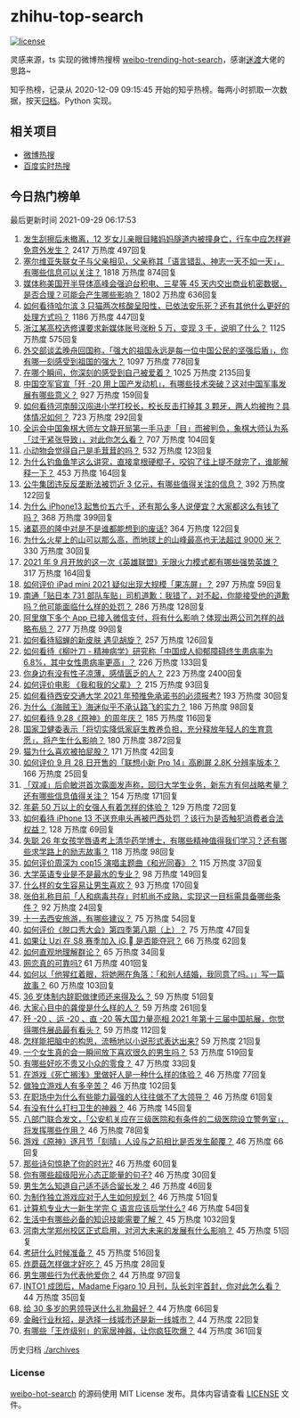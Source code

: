 # zhihu-top-search

[![license](https://img.shields.io/github/license/Arrackisarookie/zhihu-top-search)](https://github.com/Arrackisarookie/zhihu-top-search/blob/master/LICENSE)

灵感来源，ts 实现的微博热搜榜 [weibo-trending-hot-search](https://github.com/justjavac/weibo-trending-hot-search)，感谢[迷渡](https://github.com/justjavac)大佬的思路~

知乎热榜，记录从 2020-12-09 09:15:45 开始的知乎热榜。每两小时抓取一次数据，按天[归档](./archives)。Python 实现。

## 相关项目
+ [微博热搜](https://github.com/Arrackisarookie/weibo-hot-search)
+ [百度实时热搜](https://github.com/Arrackisarookie/baidu-hot-search)

## 今日热门榜单

<!-- Rank Begin -->

最后更新时间 2021-09-29 06:17:53

1. [发生刮擦后未撤离，12 岁女儿亲眼目睹妈妈隧道内被撞身亡，行车中应怎样避免意外发生？](https://www.zhihu.com/question/489507521) 2417 万热度 497回复
1. [塞尔维亚失联女子与父亲相见，父亲称其「语言错乱、神志一天不如一天」，有哪些信息可以关注？](https://www.zhihu.com/question/489421956) 1818 万热度 874回复
1. [媒体称美国开半导体高峰会强迫台积电、三星等 45 天内交出商业机密数据，是否合理？可能会产生哪些影响？](https://www.zhihu.com/question/489382331) 1802 万热度 636回复
1. [如何看待哈尔滨 3 只猫两次核酸呈阳性，已依法安乐死？还有其他什么更好的处理方式吗？](https://www.zhihu.com/question/489607802) 1186 万热度 447回复
1. [浙江某高校选修课要求新媒体账号涨粉 5 万，变现 3 千，说明了什么？](https://www.zhihu.com/question/489457437) 1125 万热度 575回复
1. [外交部谈孟晚舟回国称，「强大的祖国永远是每一位中国公民的坚强后盾」，你有哪一刻感受到祖国的强大？](https://www.zhihu.com/question/489382506) 1097 万热度 778回复
1. [在哪个瞬间，你深刻的感受到自己被爱着？](https://www.zhihu.com/question/27864989) 1025 万热度 2135回复
1. [中国空军官宣「歼 -20 用上国产发动机」，有哪些技术突破？这对中国军事发展有哪些意义？](https://www.zhihu.com/question/489543928) 927 万热度 159回复
1. [如何看待河南醉汉闯进小学打校长，校长反击打掉其 3 颗牙，两人均被拘？具体情况如何？](https://www.zhihu.com/question/489525178) 723 万热度 292回复
1. [全运会中国象棋大师左文静开局第一手马走「目」而被判负，象棋大师认为系「过于紧张导致」，对此你怎么看？](https://www.zhihu.com/question/488696282) 707 万热度 104回复
1. [小动物会觉得自己是毛茸茸的吗？](https://www.zhihu.com/question/476062325) 532 万热度 123回复
1. [为什么钓鱼鱼竿这么讲究，直接拿根硬棍子，咬钩了往上提不就完了，谁能解释一下？](https://www.zhihu.com/question/423533446) 453 万热度 164回复
1. [公牛集团违反反垄断法被罚近 3 亿元，有哪些值得关注的信息？](https://www.zhihu.com/question/489352293) 392 万热度 122回复
1. [为什么 iPhone13 起售价五六千，还有那么多人说便宜？大家都这么有钱了吗？](https://www.zhihu.com/question/487409828) 368 万热度 399回复
1. [诸葛亮的隆中对是不是谁都能想到的废话?](https://www.zhihu.com/question/488224119) 364 万热度 122回复
1. [为什么火星上的山可以那么高，而地球上的山峰最高也无法超过 9000 米？](https://www.zhihu.com/question/480648067) 330 万热度 30回复
1. [2021 年 9 月开放的这一次《英雄联盟》无限火力模式都有哪些强势英雄？](https://www.zhihu.com/question/489071881) 317 万热度 164回复
1. [如何评价 iPad mini 2021 疑似出现大规模「果冻屏」？](https://www.zhihu.com/question/488988294) 297 万热度 59回复
1. [南通「贴日本 731 部队车贴」司机道歉：我错了，对不起，你能接受他的道歉吗？他可能面临什么样的处罚？](https://www.zhihu.com/question/489398737) 286 万热度 128回复
1. [阿里旗下多个 App 已接入微信支付，将有什么影响？体现出两公司怎样的战略布局？](https://www.zhihu.com/question/489459820) 277 万热度 99回复
1. [如何看待貂蝉的新皮肤 遇见胡旋？](https://www.zhihu.com/question/489511014) 257 万热度 126回复
1. [如何看待《柳叶刀 - 精神病学》研究称「中国成人抑郁障碍终生患病率为 6.8%，其中女性患病率更高」？](https://www.zhihu.com/question/489268879) 226 万热度 133回复
1. [你身边有没有性子凉薄，感情匮乏的人？](https://www.zhihu.com/question/388065495) 223 万热度 2400回复
1. [如何评价电影 《我和我的父辈》？](https://www.zhihu.com/question/481754203) 215 万热度 93回复
1. [如何看待西安交通大学 2021 年预推免承诺书的必须报考?](https://www.zhihu.com/question/489182462) 193 万热度 30回复
1. [为什么《海贼王》海迷似乎不承认路飞的实力？](https://www.zhihu.com/question/489198935) 186 万热度 98回复
1. [如何看待 9.28《原神》的周年庆？](https://www.zhihu.com/question/489480851) 185 万热度 116回复
1. [国家卫健委表示「将切实降低家庭生教养负担，充分释放年轻人的生育意愿」，将产生什么影响？](https://www.zhihu.com/question/489359595) 180 万热度 3872回复
1. [猫为什么喜欢被拍屁股？](https://www.zhihu.com/question/407293886) 171 万热度 42回复
1. [如何评价 9 月 28 日开售的「联想小新 Pro 14」高刷屏 2.8K 分辨率版本？](https://www.zhihu.com/question/487762968) 166 万热度 25回复
1. [「双减」后俞敏洪首次露面发声称，回归大学生业务，新东方有何战略考量？还有哪些信息值得关注？](https://www.zhihu.com/question/489244809) 154 万热度 171回复
1. [年薪 50 万以上的女强人有着怎样的体验？](https://www.zhihu.com/question/488819252) 129 万热度 72回复
1. [如何看待 iPhone 13 不送充电头再被巴西处罚 ？该行为是否触犯消费者合法权益？](https://www.zhihu.com/question/489547149) 128 万热度 69回复
1. [失聪 26 年女孩学唇语考上清华药学博士，有哪些精神值得我们学习？还有哪些求学路上的励志故事？](https://www.zhihu.com/question/489122771) 118 万热度 98回复
1. [如何评价周深为 cop15 演唱主题曲《和光同春》？](https://www.zhihu.com/question/489418710) 115 万热度 37回复
1. [大学英语专业是不是最水的专业？](https://www.zhihu.com/question/267631217) 98 万热度 149回复
1. [什么样的女生容易让男生喜欢？](https://www.zhihu.com/question/466160793) 93 万热度 170回复
1. [张伯礼称目前「人和病毒共存」时机尚不成熟，实现这一目标需具备哪些条件？](https://www.zhihu.com/question/489156286) 92 万热度 24回复
1. [十一去西安旅游，有哪些建议？](https://www.zhihu.com/question/484017092) 75 万热度 54回复
1. [如何评价《脱口秀大会》第四季第八期（上）？](https://www.zhihu.com/question/488694394) 75 万热度 47回复
1. [如果让 Uzi 在 S8 赛季加入 iG  是否能夺冠？](https://www.zhihu.com/question/488259045) 66 万热度 62回复
1. [如何直观地理解群论？](https://www.zhihu.com/question/23091609) 65 万热度 34回复
1. [网恋真的可靠吗?](https://www.zhihu.com/question/483819783) 61 万热度 401回复
1. [如何以「他猩红着眼，将她圈在角落：「和别人结婚，我同意了吗。」」写一篇故事？](https://www.zhihu.com/question/482370263) 60 万热度 103回复
1. [36 岁体制内辞职做律师还来得及么？](https://www.zhihu.com/question/484184806) 59 万热度 51回复
1. [大家心目中的龚俊是什么样的人？](https://www.zhihu.com/question/458323951) 59 万热度 261回复
1. [歼 -20 、运 -20 、直 -20 等大国力量亮相 2021 年第十三届中国航展，你觉得哪件展品最有看头？](https://www.zhihu.com/question/489506069) 59 万热度 112回复
1. [怎样能把脑中的构思，流畅地以小说形式表达出来?](https://www.zhihu.com/question/487605967) 59 万热度 21回复
1. [一个女生真的会一瞬间放下喜欢很久的男生吗？](https://www.zhihu.com/question/482254643) 53 万热度 519回复
1. [有哪些好吃不贵又小众的零食？](https://www.zhihu.com/question/485389684) 47 万热度 33回复
1. [在游戏《死亡搁浅》里做好人是一种什么样的体验？](https://www.zhihu.com/question/488296928) 46 万热度 77回复
1. [做独立游戏人有多辛苦？](https://www.zhihu.com/question/47648061) 46 万热度 102回复
1. [在职场中为什么有些能力最强的人往往做不了大领导？](https://www.zhihu.com/question/487174376) 46 万热度 61回复
1. [有没有什么打扫卫生的神器？](https://www.zhihu.com/question/24018780) 46 万热度 145回复
1. [八部门联合发文，「公安机关应在三级医院和有条件的二级医院设立警务室」，将发挥哪些作用？](https://www.zhihu.com/question/489292140) 46 万热度 78回复
1. [游戏《原神》逐月节「刻晴」人设与之前相比是否发生颠覆？](https://www.zhihu.com/question/489423774) 46 万热度 66回复
1. [那些诗句惊艳了你的时光?](https://www.zhihu.com/question/482336250) 46 万热度 60回复
1. [你有哪些超级阳光心态正能量的句子?](https://www.zhihu.com/question/484115661) 46 万热度 30回复
1. [男生怎么知道自己适不适合留长发？](https://www.zhihu.com/question/319254134) 46 万热度 46回复
1. [为制作独立游戏应对于人生如何规划？](https://www.zhihu.com/question/479071456) 46 万热度 51回复
1. [计算机专业大一新生学完 C 语言应该后学什么?](https://www.zhihu.com/question/428288061) 46 万热度 54回复
1. [生活中有哪些必备的知识技能需要了解？](https://www.zhihu.com/question/35112627) 45 万热度 1032回复
1. [河南大学郑州校区正式启用，对河大未来的发展有什么影响？](https://www.zhihu.com/question/488921219) 45 万热度 51回复
1. [考研什么时候准备？](https://www.zhihu.com/question/46869085) 45 万热度 516回复
1. [炸蘑菇怎样做才好吃？](https://www.zhihu.com/question/20613386) 45 万热度 28回复
1. [男生哪些行为代表他爱你？](https://www.zhihu.com/question/460665781) 44 万热度 97回复
1. [INTO1 成团后，Madame Figaro 10 月刊，队长刘宇首封，你对此怎么看？](https://www.zhihu.com/question/489383398) 44 万热度 35回复
1. [给 30 多岁的男领导送什么礼物最好？](https://www.zhihu.com/question/486817828) 44 万热度 66回复
1. [金融行业秋招，是选择一线城市还是新一线城市？](https://www.zhihu.com/question/457057277) 44 万热度 22回复
1. [有哪些「王炸级别」的家居神器，让你疯狂吹爆？](https://www.zhihu.com/question/434514475) 44 万热度 361回复
<!-- Rank End -->

历史归档 [./archives](./archives)

### License

[weibo-hot-search](https://github.com/Arrackisarookie/zhihu-top-search) 的源码使用 MIT License 发布。具体内容请查看 [LICENSE](./LICENSE) 文件。
